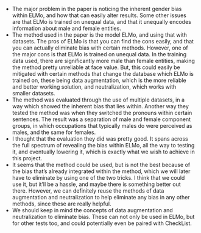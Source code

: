 <html>
    <ul>
        <li>
            The major problem in the paper is noticing the inherent gender bias within ELMo, and how that can easily alter results. Some other issues are that ELMo is trained on unequal data, and that it unequally encodes information about male and female entities.
        </li>
        <li>
            The method used in the paper is the model ELMo, and using that with datasets. The pros of ELMo is that you can find the cons easily, and that you can actually eliminate bias with certain methods. However, one of the major cons is that ELMo is trained on unequal data. In the training data used, there are significantly more male than female entities, making the method pretty unreliable at face value. But, this could easily be mitigated with certain methods that change the database which ELMo is trained on, these being data augmentation, which is the more reliable and better working solution, and neutralization, which works with smaller datasets. 
        </li>
        <li>
            The method was evaluated through the use of multiple datasets, in a way which showed the inherent bias that lies within. Another way they tested the method was when they switched the pronouns within certain sentences. The result was a separation of male and female component groups, in which occupations that typically males do were perceived as males, and the same for females.
        </li>
        <li>
            I thought that the evaluation they did was pretty good. It spans across the full spectrum of revealing the bias within ELMo, all the way to testing it, and eventually lowering it, which is exactly what we wish to achieve in this project.
        </li>
        <li>
            It seems that the method could be used, but is not the best because of the bias that’s already integrated within the method, which we will later have to eliminate by using one of the two tricks. I think that we could use it, but it’ll be a hassle, and maybe there is something better out there. However, we can definitely reuse the methods of data augmentation and neutralization to help eliminate any bias in any other methods, since these are really helpful.
        </li>
        <li>
            We should keep in mind the concepts of data augmentation and neutralization to eliminate bias. These can not only be used in ELMo, but for other tests too, and could potentially even be paired with CheckList.
        </li>
    </ul>
</html>
